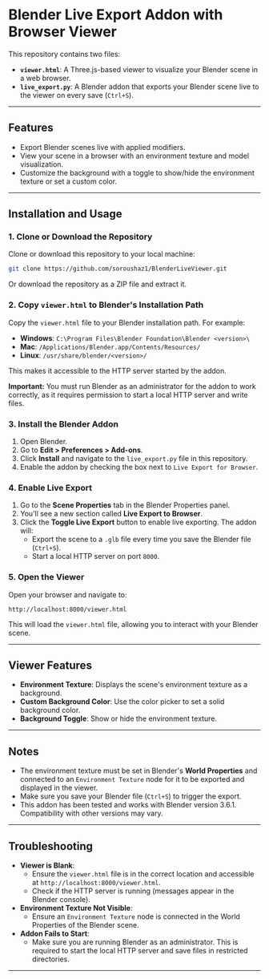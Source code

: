 
# Blender Live Export Addon with Browser Viewer

This repository contains two files:
- **`viewer.html`**: A Three.js-based viewer to visualize your Blender scene in a web browser.
- **`live_export.py`**: A Blender addon that exports your Blender scene live to the viewer on every save (`Ctrl+S`).

---

## Features
- Export Blender scenes live with applied modifiers.
- View your scene in a browser with an environment texture and model visualization.
- Customize the background with a toggle to show/hide the environment texture or set a custom color.

---

## Installation and Usage

### 1. Clone or Download the Repository
Clone or download this repository to your local machine:
```bash
git clone https://github.com/soroushaz1/BlenderLiveViewer.git
```

Or download the repository as a ZIP file and extract it.

### 2. Copy `viewer.html` to Blender's Installation Path
Copy the `viewer.html` file to your Blender installation path. For example:

- **Windows**: `C:\Program Files\Blender Foundation\Blender <version>\`
- **Mac**: `/Applications/Blender.app/Contents/Resources/`
- **Linux**: `/usr/share/blender/<version>/`

This makes it accessible to the HTTP server started by the addon.

**Important:** You must run Blender as an administrator for the addon to work correctly, as it requires permission to start a local HTTP server and write files.

### 3. Install the Blender Addon
1. Open Blender.
2. Go to **Edit > Preferences > Add-ons**.
3. Click **Install** and navigate to the `live_export.py` file in this repository.
4. Enable the addon by checking the box next to `Live Export for Browser`.

### 4. Enable Live Export
1. Go to the **Scene Properties** tab in the Blender Properties panel.
2. You’ll see a new section called **Live Export to Browser**.
3. Click the **Toggle Live Export** button to enable live exporting. The addon will:
   - Export the scene to a `.glb` file every time you save the Blender file (`Ctrl+S`).
   - Start a local HTTP server on port `8000`.


### 5. Open the Viewer
Open your browser and navigate to:
```
http://localhost:8000/viewer.html
```

This will load the `viewer.html` file, allowing you to interact with your Blender scene.

---

## Viewer Features
- **Environment Texture**: Displays the scene's environment texture as a background.
- **Custom Background Color**: Use the color picker to set a solid background color.
- **Background Toggle**: Show or hide the environment texture.

---

## Notes
- The environment texture must be set in Blender's **World Properties** and connected to an `Environment Texture` node for it to be exported and displayed in the viewer.
- Make sure you save your Blender file (`Ctrl+S`) to trigger the export.
- This addon has been tested and works with Blender version 3.6.1. Compatibility with other versions may vary.
---

## Troubleshooting
- **Viewer is Blank**:
  - Ensure the `viewer.html` file is in the correct location and accessible at `http://localhost:8000/viewer.html`.
  - Check if the HTTP server is running (messages appear in the Blender console).
- **Environment Texture Not Visible**:
  - Ensure an `Environment Texture` node is connected in the World Properties of the Blender scene.
- **Addon Fails to Start**:
  - Make sure you are running Blender as an administrator. This is required to start the local HTTP server and save files in restricted directories.

---
